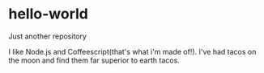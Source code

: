 # hello-world
Just another repository

I like Node.js and Coffeescript(that's what i'm made of!).
I've had tacos on the moon and find them far superior to earth tacos.
